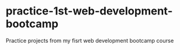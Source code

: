 # practice-1st-web-development-bootcamp
Practice projects from my fisrt web development bootcamp course
